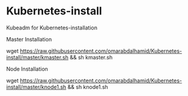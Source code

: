 # Kubernetes-install
Kubeadm for Kubernetes-installation

Master Installation

wget https://raw.githubusercontent.com/omarabdalhamid/Kubernetes-install/master/kmaster.sh  && sh kmaster.sh


Node Installation

wget https://raw.githubusercontent.com/omarabdalhamid/Kubernetes-install/master/knode1.sh  && sh knode1.sh
